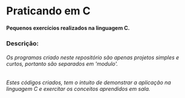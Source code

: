 # Praticando em C
#### Pequenos exercícios realizados na linguagem C. 

### Descrição:
###### Os programas criado neste repositório são apenas projetos simples e curtos, portanto são separados em 'modulo'.
###### Estes códigos criados, tem o intuito de demonstrar a aplicação na linguagem C e exercitar os conceitos aprendidos em sala.



